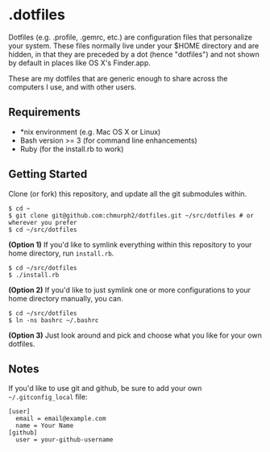 # .dotfiles
Dotfiles (e.g. .profile, .gemrc, etc.) are configuration files that personalize your system. These files normally live under your $HOME directory and are hidden, in that they are preceded by a dot (hence "dotfiles") and not shown by default in places like OS X's Finder.app.

These are my dotfiles that are generic enough to share across the computers I use, and with other users.

## Requirements

* *nix environment (e.g. Mac OS X or Linux)
* Bash version >= 3 (for command line enhancements)
* Ruby (for the install.rb to work)

## Getting Started

Clone (or fork) this repository, and update all the git submodules within.

    $ cd ~
    $ git clone git@github.com:chmurph2/dotfiles.git ~/src/dotfiles # or wherever you prefer
    $ cd ~/src/dotfiles

**(Option 1)** If you'd like to symlink everything within this repository to your
home directory, run `install.rb`.

    $ cd ~/src/dotfiles
    $ ./install.rb

**(Option 2)** If you'd like to just symlink one or more configurations to your
home directory manually, you can.

    $ cd ~/src/dotfiles
    $ ln -ns bashrc ~/.bashrc

**(Option 3)** Just look around and pick and choose what you like for your own
  dotfiles.

## Notes

If you'd like to use git and github, be sure to add your own `~/.gitconfig_local` file:

```
[user]
  email = email@example.com
  name = Your Name
[github]
  user = your-github-username
```
